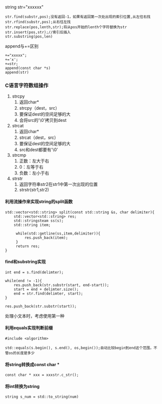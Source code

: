 
string str="xxxxxx"
```
str.find(substr,pos);没有返回-1，如果有返回第一次处出现的索引位置,从左往右找
str.rfind(substr,pos);从右往左找
str.replace(pos,lenth,str);将从pos开始的lenth个字符替换为str
str.insert(pos,str);//索引后插入
str.substring(pos,len)
```
append与+=区别
```
+="xxxxx";
+='x';
+=str;
append(const char *s)
append(str)
```
### C语言字符数组操作
1. strcpy
	1. 返回char*
	2. strcpy（dest，src）
	3. 要保证dest的空间足够的大
	4. 会将src的'\\0'拷贝到dest
2. strcat
	1. 返回char*
	2. strcat（dest，src）
	3. 要保证dest的空间足够的大
	4. src和dest都要有'\\0'
3. strcmp
	1. 正数：左大于右
	2. 0：左等于右
	3. 负数：左小于右
4. strstr
	1. 返回字符串str2在str1中第一次出现的位置
	2. strstr(str1,str2)


#### 利用流操作来实现string的split函数

```
std::vector<std::string> split(const std::string &s, char delimiter){
	std::vector<std::string> res;
	std::stringsteam ss(s);
	std::string item;

	 while(std::getline(ss,item,delimiter)){
		 res.push_back(item);
	 }
	 return res;
}
```

#### find和substring实现
```
int end = s.find(delimter);

while(end != -1){
	res.push_back(str.substr(start, end-start));
	start = end + delimter.size();
	end = str.find(delimter, start);
}

res.push_back(str.substr(start));
```
处理小文本时，考虑使用第一种

#### 利用equals实现判断前缀
```
#include <algorithm>

std::equals(s.begin(), s.end(), os,begin());自动比较begin到end这个范围，不管os的长度是多少
```

#### 将string转换成const char *
```
const char * xxx = xxxstr.c_str();
```

#### 将int转换为string
```
string s_num = std::to_string(num)
```
